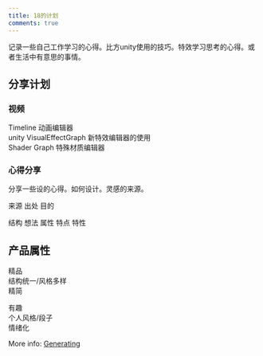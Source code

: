 ```yaml
---
title: 18的计划
comments: true
---
```


记录一些自己工作学习的心得。比方unity使用的技巧。特效学习思考的心得。或者生活中有意思的事情。

## 分享计划

### 视频

Timeline  动画编辑器  
unity VisualEffectGraph 新特效编辑器的使用  
Shader Graph 特殊材质编辑器


### 心得分享

分享一些设的心得。如何设计。灵感的来源。

来源 出处 目的

结构 想法 属性 特点 特性


## 产品属性

精品  
结构统一/风格多样  
精简

有趣  
个人风格/段子  
情绪化  

More info: [Generating](https://hexo.io/docs/generating.html)
